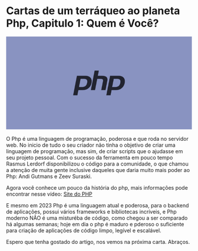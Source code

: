 # Cartas de um terráqueo ao planeta Php, Capitulo 1: Quem é Você?

![PHP](assets/php01.png)

O Php é uma linguagem de programação, poderosa e que roda no servidor web. No inicio de tudo o seu criador não tinha
o objetivo de criar uma linguagem de programação, mas sim, de criar scripts que o ajudasse em seu projeto pessoal. 
Com o sucesso da ferramenta em pouco tempo Rasmus Lerdorf disponibilizou o código para a comunidade, o que chamou 
a atenção de muita gente inclusive daqueles que daria muito mais poder ao Php: Andi Gutmans e Zeev Suraski.

Agora você conhece um pouco da história do php, mais informações pode encontrar nesse vídeo: [Site do PHP](https://php.net)

E mesmo em 2023 Php é uma linguagem atual e poderosa, para o backend de aplicações, possui vários frameworks 
e bibliotecas incríveis, e Php moderno NÂO é uma misturéba de código, como chegou a ser comparado há algumas semanas; 
hoje em dia o php é maduro e pderoso o suficiente para criação de aplicações de código limpo, legível e escalável.

Espero que tenha gostado do artigo, nos vemos na próxima carta.
Abraços.
